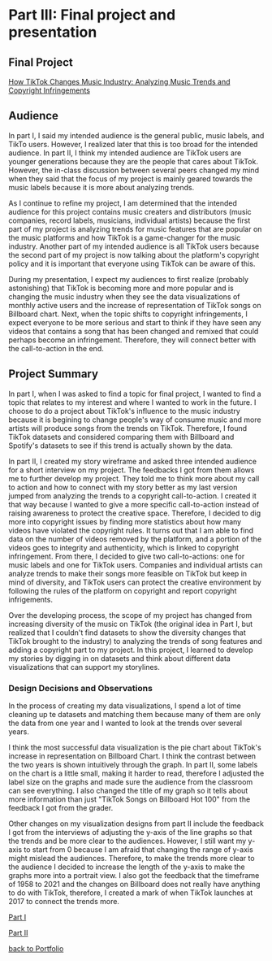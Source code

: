 
# Part III: Final project and presentation

## Final Project

[How TikTok Changes Music Industry: Analyzing Music Trends and Copyright Infringements](https://carnegiemellon.shorthandstories.com/final-project-ziqi/index.html)

## Audience

In part I, I said my intended audience is the general public, music labels, and TikTo users. However, I realized later that this is too broad for the intended audience. In part II, I think my intended audience are TikTok users are younger generations because they are the people that cares about TikTok. However, the in-class discussion between several peers changed my mind when they said that the focus of my project is mainly geared towards the music labels because it is more about analyzing trends. 

As I continue to refine my project, I am determined that the intended audience for this project contains music creaters and distributors (music companies, record labels, musicians, individual artists) because the first part of my project is analyzing trends for music features that are popular on the music platforms and how TikTok is a game-changer for the music industry. Another part of my intended audience is all TikTok users because the second part of my project is now talking about the platform's copyright policy and it is important that everyone using TikTok can be aware of this. 

During my presentation, I expect my audiences to first realize (probably astonishing) that TikTok is becoming more and more popular and is changing the music industry when they see the data visualizations of monthly active users and the increase of representation of TikTok songs on Billboard chart. Next, when the topic shifts to copyright infringements, I expect everyone to be more serious and start to think if they have seen any videos that contains a song that has been changed and remixed that could perhaps become an infringement. Therefore, they will connect better with the call-to-action in the end. 


## Project Summary

In part I, when I was asked to find a topic for final project, I wanted to find a topic that relates to my interest and where I wanted to work in the future. I choose to do a project about TikTok's influence to the music industry because it is begining to change people's way of consume music and more artists will produce songs from the trends on TikTok. Therefore, I found TikTok datasets and considered comparing them with Billboard and Spotify's datasets to see if this trend is actually shown by the data. 

In part II, I created my story wireframe and asked three intended audience for a short interview on my project. The feedbacks I got from them allows me to further develop my project. They told me to think more about my call to action and how to connect with my story better as my last version jumped from analyzing the trends to a copyright call-to-action. I created it that way because I wanted to give a more specific call-to-action instead of raising awareness to protect the creative space. Therefore, I decided to dig more into copyright issues by finding more statistics about how many videos have violated the copyright rules. It turns out that I am able to find data on the number of videos removed by the platform, and a portion of the videos goes to integrity and authenticity, which is linked to copyright infringement. From there, I decided to give two call-to-actions: one for music labels and one for TikTok users. Companies and individual artists can analyze trends to make their songs more feasible on TikTok but keep in mind of diversity, and TikTok users can protect the creative environment by following the rules of the platform on copyright and report copyright infrigements. 

Over the developing process, the scope of my project has changed from increasing diversity of the music on TikTok (the original idea in Part I, but realized that I couldn't find datasets to show the diversity changes that TikTok brought to the industry) to analyzing the trends of song features and adding a copyright part to my project. In this project, I learned to develop my stories by digging in on datasets and think about different data visualizations that can support my storylines. 


### Design Decisions and Observations

In the process of creating my data visualizations, I spend a lot of time cleaning up te datasets and matching them because many of them are only the data from one year and I wanted to look at the trends over several years. 

I think the most successful data visualization is the pie chart about TikTok's increase in representation on Billboard Chart. I think the contrast between the two years is shown intuitively through the graph. In part II, some labels on the chart is a little small, making it harder to read, therefore I adjusted the label size on the graphs and made sure the audience from the classroom can see everything. I also changed the title of my graph so it tells about more information than just "TikTok Songs on Billboard Hot 100" from the feedback I got from the grader. 

Other changes on my visualization designs from part II include the feedback I got from the interviews of adjusting the y-axis of the line graphs so that the trends and be more clear to the audiences. However, I still want my y-axis to start from 0 because I am afraid that changing the range of y-axis might mislead the audiences. Therefore, to make the trends more clear to the audience I decided to increase the length of the y-axis to make the graphs more into a portrait view. I also got the feedback that the timeframe of 1958 to 2021 and the changes on Billboard does not really have anything to do with TikTok, therefore, I created a mark of when TikTok launches at 2017 to connect the trends more. 


[Part I](https://ziqi0921.github.io/zhou-portfolio/part1)

[Part II](https://ziqi0921.github.io/zhou-portfolio/part2)

[back to Portfolio](https://ziqi0921.github.io/zhou-portfolio/)
